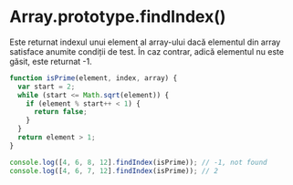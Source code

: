# Array.prototype.findIndex()

Este returnat indexul unui element al array-ului dacă elementul din array satisface anumite condiții de test.
În caz contrar, adică elementul nu este găsit, este returnat -1.

```js
function isPrime(element, index, array) {
  var start = 2;
  while (start <= Math.sqrt(element)) {
    if (element % start++ < 1) {
      return false;
    }
  }
  return element > 1;
}

console.log([4, 6, 8, 12].findIndex(isPrime)); // -1, not found
console.log([4, 6, 7, 12].findIndex(isPrime)); // 2
```
